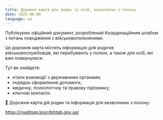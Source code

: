 ```yaml
---
title: Дорожня карта для родин та осіб, визволених з полону
date: 2025-08-08
language: ua
---
```

Публікуємо офіційний документ, розроблений Координаційним штабом з питань поводження з військовополоненими.

Ця дорожня карта містить інформацію для родичів військовослужбовців, які перебувають у полоні, а також для осіб, які вже повернулися.

Тут ви знайдете:

* етапи взаємодії з державними органами;
* порядок оформлення допомоги;
* медичну, психологічну та правову підтримку;
* ключові контакти.

📄 Дорожня карта дій родин та інформація для визволених з полону: 

<https://roadmap.koordshtab.gov.ua/>
